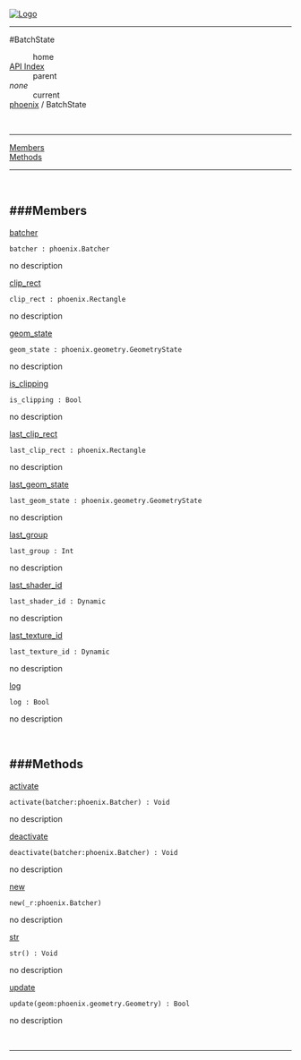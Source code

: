 
[![Logo](../../images/logo.png)](../../index.html)

---

#BatchState


&emsp;&emsp;&emsp;home   
[API Index](../../api/index.html#phoenix)   
&emsp;&emsp;&emsp;parent    
_none_   
&emsp;&emsp;&emsp;current    
[phoenix](./) / BatchState

<br/>

---


[Members](#Members)   
[Methods](#Methods)   


---

&nbsp;   

<a class="lift" name="Members" ></a>
###Members   
---
<a class="lift" name="batcher" href="#batcher">batcher</a>



`batcher : phoenix.Batcher`

<span class="small_desc_flat"> no description </span>   

<a class="lift" name="clip_rect" href="#clip_rect">clip_rect</a>



`clip_rect : phoenix.Rectangle`

<span class="small_desc_flat"> no description </span>   

<a class="lift" name="geom_state" href="#geom_state">geom_state</a>



`geom_state : phoenix.geometry.GeometryState`

<span class="small_desc_flat"> no description </span>   

<a class="lift" name="is_clipping" href="#is_clipping">is_clipping</a>



`is_clipping : Bool`

<span class="small_desc_flat"> no description </span>   

<a class="lift" name="last_clip_rect" href="#last_clip_rect">last_clip_rect</a>



`last_clip_rect : phoenix.Rectangle`

<span class="small_desc_flat"> no description </span>   

<a class="lift" name="last_geom_state" href="#last_geom_state">last_geom_state</a>



`last_geom_state : phoenix.geometry.GeometryState`

<span class="small_desc_flat"> no description </span>   

<a class="lift" name="last_group" href="#last_group">last_group</a>



`last_group : Int`

<span class="small_desc_flat"> no description </span>   

<a class="lift" name="last_shader_id" href="#last_shader_id">last_shader_id</a>



`last_shader_id : Dynamic`

<span class="small_desc_flat"> no description </span>   

<a class="lift" name="last_texture_id" href="#last_texture_id">last_texture_id</a>



`last_texture_id : Dynamic`

<span class="small_desc_flat"> no description </span>   

<a class="lift" name="log" href="#log">log</a>



`log : Bool`

<span class="small_desc_flat"> no description </span>   

&nbsp;   

<a class="lift" name="Methods" ></a>
###Methods   
---
<a class="lift" name="activate" href="#activate">activate</a>



`activate(batcher:phoenix.Batcher) : Void`

<span class="small_desc_flat"> no description </span>   

<a class="lift" name="deactivate" href="#deactivate">deactivate</a>



`deactivate(batcher:phoenix.Batcher) : Void`

<span class="small_desc_flat"> no description </span>   

<a class="lift" name="new" href="#new">new</a>



`new(_r:phoenix.Batcher) `

<span class="small_desc_flat"> no description </span>   

<a class="lift" name="str" href="#str">str</a>



`str() : Void`

<span class="small_desc_flat"> no description </span>   

<a class="lift" name="update" href="#update">update</a>



`update(geom:phoenix.geometry.Geometry) : Bool`

<span class="small_desc_flat"> no description </span>   



&nbsp;
&nbsp;
&nbsp;

---  


&nbsp;   
&nbsp;   